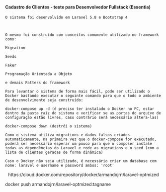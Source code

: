 <h4>Cadastro de Clientes - teste para Desenvolvedor Fullstack (Essentia)</h4> 

  

<p align="left"> 

    O sistema foi desenvolvido em Laravel 5.8 e Bootstrap 4 

     

    O mesmo foi construído com conceitos comumente utilizado no framework como: 

    Migration 

    Seeds 

    Faker 

    Programação Orientada a Objeto 

    e demais Patters do framework     

    

</p> 

  

<p align="left"> 

    Para levantar o sistema de forma mais fácil, pode ser utilizado o Docker bastando executar o seguinte comando para que o todo o ambiente de desenvolvimento seja construído:  

    docker-compose up -d (é preciso ter instalado o Docker no PC, estar dentro da pasta raiz do sistema e verificar se as portas do arquivo de configuração estão livres, caso contrário será necessário altera-las) 

    docker-compose down (destrói o sistema) 

</p> 

  

<p align="left"> 

    Como o sistema utiliza migrations e dados falsos criados automaticamente, na primeira vez que o docker-compose for executado, poderá ser necessário esperar um pouco para que o composer instale todas as dependências do Laravel e rode as migrations e o seed (com a lista de clientes geradas de forma dinâmica) 

</p> 

  

<p align="left"> 

    Caso o Docker não seja utilizado, é necessário criar um database com nome: laravel e username e password ambos: 'root' 

</p> 

  

<p align="center">https://cloud.docker.com/repository/docker/armandojrn/laravel-optmized </br> 

docker push armandojrn/laravel-optmized:tagname 

</p> 

 
